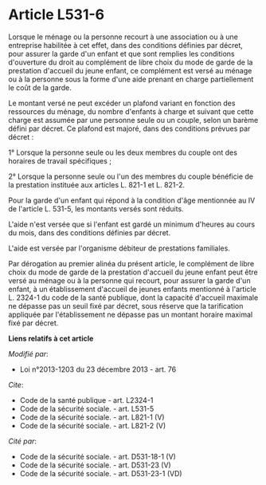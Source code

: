 # Article L531-6

Lorsque le ménage ou la personne recourt à une association ou à une entreprise habilitée à cet effet, dans des conditions
définies par décret, pour assurer la garde d'un enfant et que sont remplies les conditions d'ouverture du droit au complément
de libre choix du mode de garde de la prestation d'accueil du jeune enfant, ce complément est versé au ménage ou à la
personne sous la forme d'une aide prenant en charge partiellement le coût de la garde. 

Le montant versé ne peut excéder un plafond variant en fonction des ressources du ménage, du nombre d'enfants à charge et
suivant que cette charge est assumée par une personne seule ou un couple, selon un barème défini par décret. Ce plafond est
majoré, dans des conditions prévues par décret : 

1° Lorsque la personne seule ou les deux membres du couple ont des horaires de travail spécifiques ; 

2° Lorsque la personne seule ou l'un des membres du couple bénéficie de la prestation instituée aux articles L. 821-1 et L.
821-2. 

Pour la garde d'un enfant qui répond à la condition d'âge mentionnée au IV de l'article L. 531-5, les montants versés sont
réduits. 

L'aide n'est versée que si l'enfant est gardé un minimum d'heures au cours du mois, dans des conditions définies par décret. 

L'aide est versée par l'organisme débiteur de prestations familiales. 

Par dérogation au premier alinéa du présent article, le complément de libre choix du mode de garde de la prestation d'accueil
du jeune enfant peut être versé au ménage ou à la personne qui recourt, pour assurer la garde d'un enfant, à un établissement
d'accueil de jeunes enfants mentionné à l'article L. 2324-1 du code de la santé publique, dont la capacité d'accueil maximale
ne dépasse pas un seuil fixé par décret, sous réserve que la tarification appliquée par l'établissement ne dépasse pas un
montant horaire maximal fixé par décret.

**Liens relatifs à cet article**

_Modifié par_:

  - Loi n°2013-1203 du 23 décembre 2013 - art. 76

_Cite_:

  - Code de la santé publique - art. L2324-1
  - Code de la sécurité sociale. - art. L531-5
  - Code de la sécurité sociale. - art. L821-1 (V)
  - Code de la sécurité sociale. - art. L821-2 (V)

_Cité par_:

  - Code de la sécurité sociale. - art. D531-18-1 (V)
  - Code de la sécurité sociale. - art. D531-23 (V)
  - Code de la sécurité sociale. - art. D531-23-1 (VD)

